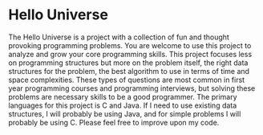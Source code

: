 Hello Universe
=========

The Hello Universe is a project with a collection of fun and thought provoking programming problems. You are welcome to use this project to analyze and grow your core programming skills. This project focuses less on programming structures but more on the problem itself, the right data structures for the problem, the best algorithm to use in terms of time and space complexities. These types of questions are most common in first year programming courses and programming interviews, but solving these problems are necessary skills to be a good programmer. The primary languages for this project is C and Java. If I need to use existing data structures, I will probably be using Java, and for simple problems I will probably be using C. Please feel free to improve upon my code.
